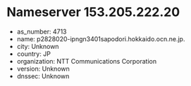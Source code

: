 # Nameserver 153.205.222.20

* as_number: 4713
* name: p2828020-ipngn3401sapodori.hokkaido.ocn.ne.jp.
* city: Unknown
* country: JP
* organization: NTT Communications Corporation
* version: Unknown
* dnssec: Unknown
